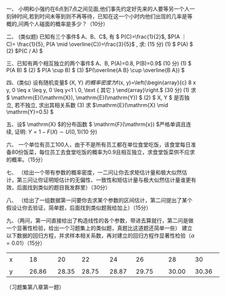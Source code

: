 一、 小明和小强约在6点到7点之间见面,他们事先约定好先来的人要等另一个人一刻钟时间,若到时间未等到则不再等待，已知在这一个小时内他们出现的几率是等概的,问两个人碰面的概率是多少？（10分）
 ​

 二、 (类似题) 已知有三个事件$ A、B、C$, 有 $ P(C)=\frac{1}{2}$, $P(A ｜ C)=   \frac{1}{5}, P(A \mid \overline{C})=\frac{3}{5}$ , 求: (15 分)
 (1) $ P(A) $
 (2)  $P(C / A) $
 

 三、已知有两个相互独立的两个事件$ A、B,  P(A)=0.8, P(B)=0.9$  (10 分)
 (1) $ P(A B) $
 (2) $ P(A \cup B) $
 (3)  $P(\overline{A B} \cup \overline{B A}) $
 

 四、(类似) 设有随机变量$  (X, Y)  $的概率密度为$f(x, y)=\left\{\begin{array}{c}
8 x y, 0 \leq x \leq y, 0 \leq y<1 \\
0, \text { 其它 }
\end{array}\right.$ (30 分)
 (1) 求$  \mathrm{E}(\mathrm{X}), \mathrm{E}(\mathrm{Y}) $
 (2) $ X, Y $ 是否独立, 若不独立, 求出其相关系数
 (3) 求  $\mathrm{E}(\mathrm{X} \mid \mathrm{Y}=0.5) $
 

 五、设$  \mathrm{X}  $的分布函数 $ \mathrm{F}(\mathrm{x})  $严格单调且连续, 证明: $Y=1-F(X) \sim U(0,1)$(10 分)
 ​

 六、 一个单位有员工100人，由于不是所有员工都在单位食堂吃饭，该食堂每日准备80份饭菜，每位员工去食堂吃饭的概率为0.9且相互独立，求食堂饭菜供不应求的概率。（15分）
 ​

 七、 （给出一个带有参数的概率密度，一二问让你去求矩估计量和极大似然估计，第三问让你证明矩估计的无偏性、一致性和矩估计量与极大似然估计量谁更有效，后面找到类似的题目我发群里）（30分）
 ​

 八、 （给出了一组数据第一问要你去求某个参数的区间估计，第二问提出了某个假设让你去验证，简单题，后面找到类似题我给加上）（15分）
 ​

 九、（两问，第一问直接给出了构造线性的各个参数，带进去算就行，第二问是做一个显著性检验，给出一个习题集上的类似题，真题比这道题还简单一些）
 建立以下数据的回归方程，并求样本相关系数，再对建立的回归方程作显著性检验（$\alpha=0.01$）（15分）
 <table data-lake-id="yZSMa" id="yZSMa" class="lake-table" style="width: 566px"><colgroup><col width="53"><col width="75"><col width="64"><col width="74"><col width="70"><col width="86"><col width="71"><col width="73"></colgroup><tbody><tr data-lake-id="u59f371be" id="u59f371be" style="height: 37px"><td data-lake-id="u1ccd993d" id="u1ccd993d" style="vertical-align: middle">x
 </td><td data-lake-id="uc88fbcdb" id="uc88fbcdb" style="vertical-align: middle">18
 </td><td data-lake-id="u52301974" id="u52301974" style="vertical-align: middle">20
 </td><td data-lake-id="u3261a296" id="u3261a296" style="vertical-align: middle">22
 </td><td data-lake-id="udcc3f5e5" id="udcc3f5e5" style="vertical-align: middle">24
 </td><td data-lake-id="uf3903112" id="uf3903112" style="vertical-align: middle">26
 </td><td data-lake-id="udb1806eb" id="udb1806eb" style="vertical-align: middle">28
 </td><td data-lake-id="ud4eb4f79" id="ud4eb4f79" style="vertical-align: middle">30
 </td></tr><tr data-lake-id="u7a4eef62" id="u7a4eef62"><td data-lake-id="u4090a481" id="u4090a481" style="vertical-align: middle">y
 </td><td data-lake-id="u48273197" id="u48273197" style="vertical-align: middle">26.86
 </td><td data-lake-id="ub6cd14d9" id="ub6cd14d9" style="vertical-align: middle">28.35
 </td><td data-lake-id="u267bee4c" id="u267bee4c" style="vertical-align: middle">28.75
 </td><td data-lake-id="udcaa8c71" id="udcaa8c71" style="vertical-align: middle">28.87
 </td><td data-lake-id="u24426fdc" id="u24426fdc" style="vertical-align: middle">29.75
 </td><td data-lake-id="uc35dd6e9" id="uc35dd6e9" style="vertical-align: middle">30.00
 </td><td data-lake-id="ucc05b710" id="ucc05b710" style="vertical-align: middle">30.36
 </td></tr></tbody></table>（习题集第八章第一题）
 